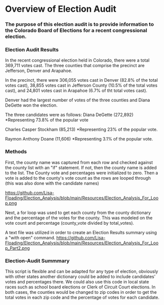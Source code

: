 # Overview of Election Audit 
### The purpose of this election audit is to provide information to the Colorado Board of Elections for a recent congressional election. 

### Election Audit Results 
In the recent congressional election held in Colorado, there were a total 369,711 votes cast. The three counties that comprise the precinct are Jefferson, Denver and Arapahoe. 

In the precinct, there were 306,055 votes cast in Denver (82.8% of the total votes cast), 38,855 votes cast in Jefferson County (10.5% of the total votes cast), and 24,801 votes cast in Arapahoe (6.7% of tht total votes cast). 

Denver had the largest number of votes of the three counties and Diana DeGette won the election. 

The three candidates were as follows: 
Diana DeGette (272,892) *Representing 73.8% of the popular vote

Charles Casper Stockham (85,213) *Representing 23% of the popular vote.

Raymon Anthony Doane (11,606) *Representing 3.1% of the popular vote. 

### Methods
First, the county name was captured from each row and checked against the county list with an "if" statement. If not, then the county name is added to the list. The County vote and percentages were initialized to zero. Then a vote is added to the county's vote count as the rows are looped through (this was also done with the candidate names)

https://github.com/Lisa-Floading/Election_Analysis/blob/main/Resources/Election_Analysis_For_Loop.png

Next, a for loop was used to get each county from the county dictionary and the percentage of the votes for the county. This was modeled on the vote count and percentage (county_vote divided by total_votes). 

A text file was utilized in order to create an Election Results summary using a "with open" command.
https://github.com/Lisa-Floading/Election_Analysis/blob/main/Resources/Election_Analysis_For_Loop_Part2.png

### Election-Audit Summmary 
This script is flexible and can be adapted for any type of election, obviously with other states another dictionary could be added to include candidates' votes and percentages there. We could also use this code in local state races such as school board elections or Clerk of Circuit Court elections. In both cases, the counties would be changed to zip codes in order to get the total votes in each zip code and the percentage of votes for each candidate. 
